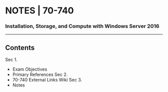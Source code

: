 # NOTES | 70-740
### Installation, Storage, and Compute with Windows Server 2016
__________________________________________________________________________________________________________________________________________

## Contents
Sec 1.
* Exam Objectives
* Primary References
Sec 2. 
* 70-740 External Links Wiki
Sec 3. 
* Notes
